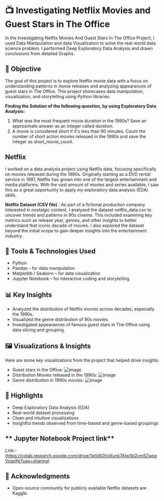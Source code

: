 # 📺 Investigating Netflix Movies and Guest Stars in The Office
In the Investigating Netflix Movies And Guest Stars In The Office Project, I used Data Manipulation and data Visualization to solve the real-world data science problem. I performed Deep Exploratory Data Analysis and drawn conclusions from detailed Graphs.

## 🎯 Objective
The goal of this project is to explore Netflix movie data with a focus on understanding patterns in movie releases and analyzing appearances of guest stars in The Office. This project showcases data manipulation, visualization, and storytelling using Python libraries.

**Finding the Solution of the following question, by using Exploratory Data Analysis:**
1. What was the most frequent movie duration in the 1990s? Save an approximate answer as an integer called duration.
2. A movie is considered short if it's less than 90 minutes. Count the number of short action movies released in the 1990s and save the integer as short_movie_count.

## Netflix
I worked on a data analysis project using Netflix data, focusing specifically on movies released during the 1990s. Originally starting as a DVD rental service in 1997, Netflix has grown into one of the largest entertainment and media platforms. With the vast amount of movies and series available, I saw this as a great opportunity to apply my exploratory data analysis (EDA) skills.

**Netflix Dataset (CSV file)** :
As part of a fictional production company interested in nostalgic content, I analyzed the dataset netflix_data.csv to uncover trends and patterns in 90s cinema. This included examining key metrics such as release year, genres, and other insights to better understand that iconic decade of movies. I also explored the dataset beyond the initial scope to gain deeper insights into the entertainment industry.

## 🔧 Tools & Technologies Used
- Python
- Pandas – for data manipulation
- Matplotlib / Seaborn – for data visualization
- Jupyter Notebook – for interactive coding and storytelling

## 📊 Key Insights
- Analyzed the distribution of Netflix movies across decades, especially the 1990s.
- Visualized the genre distribution of 90s movies.
- Investigated appearances of famous guest stars in The Office using data slicing and grouping.

## 🖼️ Visualizations & Insights
Here are some key visualizations from the project that helped drive insights:
- Guest stars in the Office: 
![image](https://github.com/Kashish1418/Investigating-Netflix-Movies-and-Guest-Stars-in-the-Office/commit/9057c7f70df8518ddcce7ac14a096c929f5dc4fd)
- Distribution Movies released in the 1990s:
![image](https://github.com/Kashish1418/Investigating-Netflix-Movies-and-Guest-Stars-in-the-Office/commit/9057c7f70df8518ddcce7ac14a096c929f5dc4fd)
- Genre distribution in 1990s movies:
![image](https://github.com/Kashish1418/Investigating-Netflix-Movies-and-Guest-Stars-in-the-Office/commit/9057c7f70df8518ddcce7ac14a096c929f5dc4fd)

## 📌 Highlights
- Deep Exploratory Data Analysis (EDA)
- Real-world dataset processing
- Clean and intuitive visualizations
- Insightful trends observed from time-based and genre-based groupings

## ** Jupyter Notebook Project link**
*Link*:- (https://colab.research.google.com/drive/1qtVADVoXunk7Alw1kI2ym5ZwpxVnapYe?usp=sharing)

## 🙌 Acknowledgments
- Open-source community for publicly available Netflix datasets are Kaggle.
